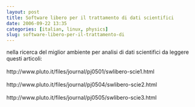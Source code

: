 ```yaml
---
layout: post
title: Software libero per il trattamento di dati scientifici
date: 2006-09-22 13:35
categories: [italian, linux, physics]
slug: software-libero-per-il-trattamento-di
---
```


<p>
 nella ricerca del miglior ambiente per analisi di dati scientifici da leggere questi articoli:
 <br/>
 <br/>
 http://www.pluto.it/files/journal/pj0501/swlibero-scie1.html
 <br/>
 <br/>
 http://www.pluto.it/files/journal/pj0504/swlibero-scie2.html
 <br/>
 <br/>
 http://www.pluto.it/files/journal/pj0505/swlibero-scie3.html
</p>
